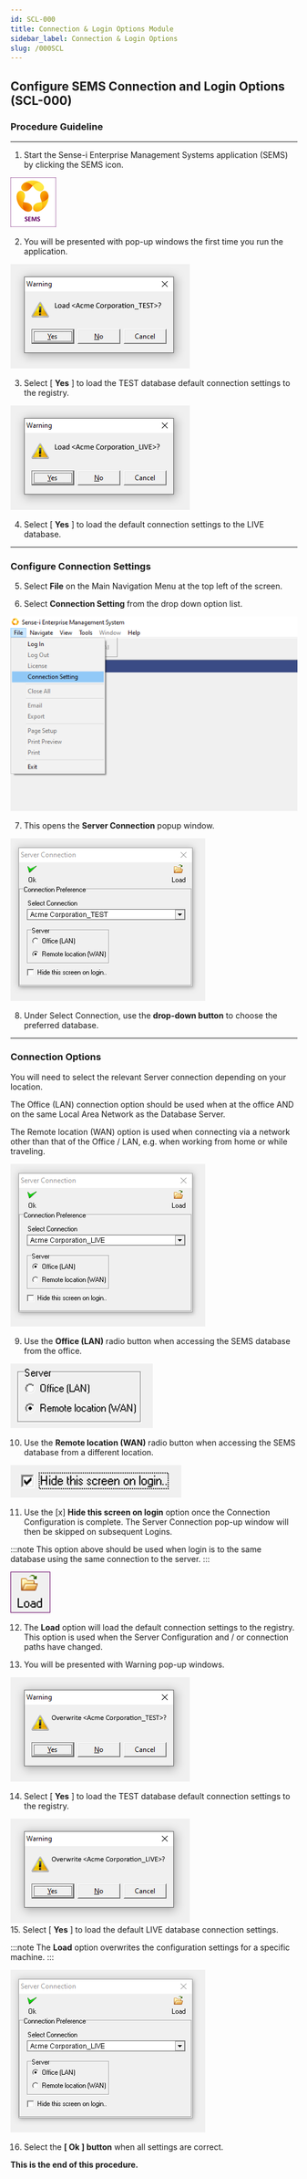 ```yaml
---
id: SCL-000
title: Connection & Login Options Module
sidebar_label: Connection & Login Options
slug: /000SCL
---  
```


## Configure SEMS Connection and Login Options (SCL-000)
### Procedure Guideline
___

1.  Start the Sense-i Enterprise Management Systems application (SEMS) by clicking the SEMS icon.

![Psuedo_icon2](../static/img/docs/scl-000/00log_image1.png)   

2.  You will be presented with pop-up windows the first time you run the application.  

![Warning_Load02](../static/img/docs/scl-000/00log_image2.png)  
  
3.  Select [ **Yes** ] to load the TEST database default connection settings to the registry.  

![Warning_Load01](../static/img/docs/scl-000/00log_image3.png)  

4.  Select [ **Yes** ] to load the default connection settings to the LIVE database.  
___
### Configure Connection Settings  

5.  Select **File** on the Main Navigation Menu at the top left of the screen.  

6.  Select **Connection Setting** from the drop down option list.  

![SEMS_02_ConnectionSetting](../static/img/docs/scl-000/00log_image4.png)  

7.  This opens the **Server Connection** popup window.  

![Connection-Server-01](../static/img/docs/scl-000/00log_image5.png)  

8.  Under Select Connection, use the **drop-down button** to choose the preferred database.  
___
### Connection Options

You will need to select the relevant Server connection depending on your location.  

The Office (LAN) connection option should be used when at the office AND on the same Local Area Network as the Database Server.  

The Remote location (WAN) option is used when connecting via a network other than that of the Office / LAN, e.g. when working from home or while traveling.  

![Office-Connection02](../static/img/docs/scl-000/00log_image6.png)  

9.  Use the **Office (LAN)** radio button when accessing the SEMS database from the office.

![Remote02](../static/img/docs/scl-000/00log_image7.png)

10. Use the **Remote location (WAN)** radio button when accessing the SEMS database from a different location.  

![Hide02](../static/img/docs/scl-000/00log_image8.png)  

11. Use the [x] **Hide this screen on login** option once the Connection Configuration is complete.
The Server Connection pop-up window will then be skipped on subsequent Logins.  

:::note
This option above should be used when login is to the same database using the same connection to the server.
:::

![Load01](../static/img/docs/scl-000/00log_image9.png)  

12. The **Load** option will load the default connection settings to the registry.  
This option is used when the Server Configuration and / or connection paths have changed.

13. You will be presented with Warning pop-up windows.  

![Warning_Overwrite01](../static/img/docs/scl-000/00log_image10.png)  

14. Select [ **Yes** ] to load the TEST database default connection settings to the registry.  

![Warning_Overwrite02](../static/img/docs/scl-000/00log_image11.png)  
15. Select [ **Yes** ] to load the default LIVE database connection settings.  

:::note
The **Load** option overwrites the configuration settings for a specific machine.
:::

![Office-Connection02](../static/img/docs/scl-000/00log_image6.png)

16. Select the **[ Ok ] button** when all settings are correct.  

**This is the end of this procedure.**


